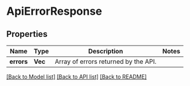 # ApiErrorResponse

## Properties

Name | Type | Description | Notes
------------ | ------------- | ------------- | -------------
**errors** | **Vec<String>** | Array of errors returned by the API. | 

[[Back to Model list]](../README.md#documentation-for-models) [[Back to API list]](../README.md#documentation-for-api-endpoints) [[Back to README]](../README.md)


